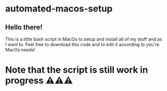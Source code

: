 # automated-macos-setup

## Hello there!

This is a little bash script in MacOs to setup and install all of my stuff and as I want to.
Feel free to download this code and to edit it according to you're MacOs needs!

# Note that the script is still work in progress ⚠️⚠️⚠️
